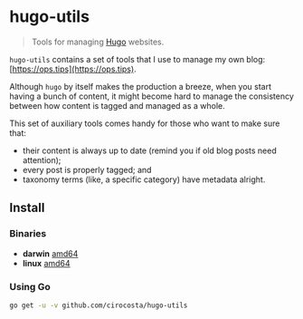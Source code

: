 # hugo-utils

> Tools for managing [Hugo](https://gohugo.io) websites.

`hugo-utils` contains a set of tools that I use to manage my own blog: [https://ops.tips](https://ops.tips).

Although `hugo` by itself makes the production a breeze, when you start having a bunch of content, it might become hard to manage the consistency between how content is tagged and managed as a whole.

This set of auxiliary tools comes handy for those who want to make sure that:

- their content is always up to date (remind you if old blog posts need attention);
- every post is properly tagged; and
- taxonomy terms (like, a specific category) have metadata alright.

## Install

### Binaries

- **darwin** [amd64](https://github.com/cirocosta/hugo-utils/releases/download/v0.0.1/hugo-utils-darwin-amd64)
- **linux** [amd64](https://github.com/cirocosta/hugo-utils/releases/download/v0.0.1/hugo-utils-linux-amd64)

### Using Go

```sh
go get -u -v github.com/cirocosta/hugo-utils
```


